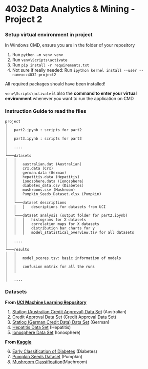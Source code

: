 # 4032 Data Analytics & Mining - Project 2

### Setup virtual environment in project

In Windows CMD, ensure you are in the folder of your repository

1. Run `python –m venv venv`
2. Run `venv\Scripts\activate` 
3. Run `pip install -r requirements.txt`
4. Not sure if really needed: Run `ipython kernel install --user --name=cz4032-project2`

All required packages should have been installed!

`venv\Scripts\activate` is also the <b>command to enter your virtual environment</b> whenever you want to run the application on CMD

### Instruction Guide to read the files

```
project
│
│   part2.ipynb : scripts for part2
│
│   part3.ipynb : scripts for part3
│   
│   ....
│   
└───datasets
│   │   
│   │   australian.dat (Australian)
│   │   crx.data (Crx)
│   │   german.data (German)
│   │   hepatitis.data (Hepatitis)
│   │   ionosphere.data (Ionosphere)
│   │   diabetes_data.csv (Diabetes)
│   │   mushrooms.csv (Mushroom)
│   │   Pumpkin_Seeds_Dataset.xlsx (Pumpkin)
│   │
│   └───dataset descriptions
│   │   │   descriptions for datasets from UCI
│   │
│   └───dataset analysis (output folder for part2.ipynb)
│   │   │   histograms for X datasets  
│   │   │   correlation maps for X datasets  
│   │   │   distribution bar charts for y   
│   │   │   model_statistical_overview.tsv for all datasets   
│   
│   ....
│   
└───results
│   │   
│   │   model_scores.tsv: basic information of models 
│   │
│   │   confusion matrix for all the runs  
│   │
│   
│   ....

```

### Datasets

<b>From [UCI Machine Learning Repository](https://archive.ics.uci.edu/ml/datasets.php)</b>

1. [Statlog (Australian Credit Approval) Data Set](https://archive.ics.uci.edu/ml/datasets/statlog+(australian+credit+approval)) (Australian)
2. [Credit Approval Data Set](https://archive.ics.uci.edu/ml/datasets/credit+approval) (Credit Approval Data Set)
3. [Statlog (German Credit Data) Data Set](https://archive.ics.uci.edu/ml/datasets/statlog+(german+credit+data)) (German)
4. [Hepatitis Data Set](https://archive.ics.uci.edu/ml/datasets/hepatitis) (Hepatitis)
5. [Ionosphere Data Set](https://archive.ics.uci.edu/ml/datasets/ionosphere) (Ionosphere)

<b>From [Kaggle](https://www.kaggle.com/datasets/)</b>

6. [Early Classification of Diabetes](https://www.kaggle.com/datasets/andrewmvd/early-diabetes-classification) (Diabetes)
7. [Pumpkin Seeds Dataset](https://www.kaggle.com/datasets/muratkokludataset/pumpkin-seeds-dataset) (Pumpkin)
8. [Mushroom Classification](https://www.kaggle.com/datasets/uciml/mushroom-classification)(Muchroom)